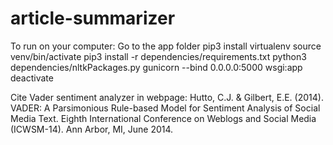 # article-summarizer

To run on your computer:
Go to the app folder
pip3 install virtualenv
source venv/bin/activate
pip3 install -r dependencies/requirements.txt
python3 dependencies/nltkPackages.py
gunicorn --bind 0.0.0.0:5000 wsgi:app
deactivate

Cite Vader sentiment analyzer in webpage:
Hutto, C.J. & Gilbert, E.E. (2014). VADER: A Parsimonious Rule-based Model for Sentiment Analysis of Social Media Text. Eighth International Conference on Weblogs and Social Media (ICWSM-14). Ann Arbor, MI, June 2014.
